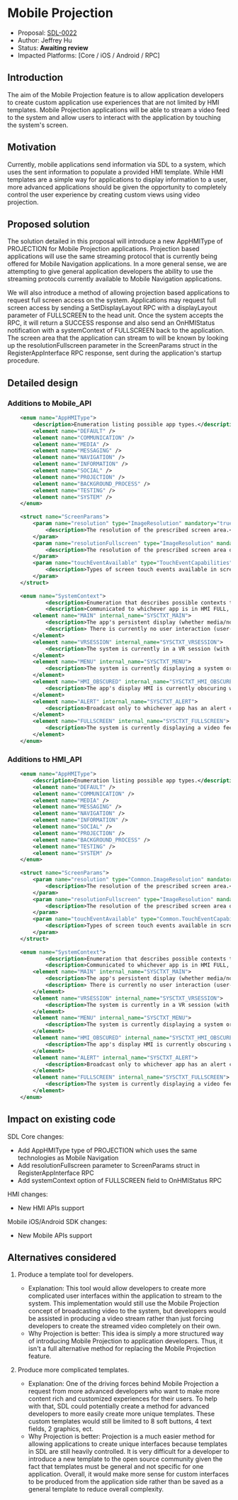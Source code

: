 # Mobile Projection

* Proposal: [SDL-0022](0022-mobile-projection.md)
* Author: Jeffrey Hu
* Status: **Awaiting review**
* Impacted Platforms: [Core / iOS / Android / RPC]

## Introduction

The aim of the Mobile Projection feature is to allow application developers to create custom application use experiences that are not limited by HMI templates.  Mobile Projection applications will be able to stream a video feed to the system and allow users to interact with the application by touching the system's screen.

## Motivation

Currently, mobile applications send information via SDL to a system, which uses the sent information to populate a provided HMI template.  While HMI templates are a simple way for applications to display information to a user, more advanced applications should be given the opportunity to completely control the user experience by creating custom views using video projection.

## Proposed solution

The solution detailed in this proposal will introduce a new AppHMIType of PROJECTION for Mobile Projection applications.  Projection based applications will use the same streaming protocol that is currently being offered for Mobile Navigation applications.  In a more general sense, we are attempting to give general application developers the ability to use the streaming protocols currently available to Mobile Navigation applications.

We will also introduce a method of allowing projection based applications to request full screen access on the system.  Applications may request full screen access by sending a SetDisplayLayout RPC with a displayLayout parameter of FULLSCREEN to the head unit.  Once the system accepts the RPC, it will return a SUCCESS response and also send an OnHMIStatus notification with a systemContext of FULLSCREEN back to the application.  The screen area that the application can stream to will be known by looking up the resolutionFullscreen parameter in the ScreenParams struct in the RegisterAppInterface RPC response, sent during the application's startup procedure.  

## Detailed design

### Additions to Mobile_API
```xml
	<enum name="AppHMIType">
		<description>Enumeration listing possible app types.</description>
		<element name="DEFAULT" />
		<element name="COMMUNICATION" />
		<element name="MEDIA" />
		<element name="MESSAGING" />
		<element name="NAVIGATION" />
		<element name="INFORMATION" />
		<element name="SOCIAL" />
		<element name="PROJECTION" />
		<element name="BACKGROUND_PROCESS" />
		<element name="TESTING" />
		<element name="SYSTEM" />
	</enum>
  
	<struct name="ScreenParams">
		<param name="resolution" type="ImageResolution" mandatory="true">
			<description>The resolution of the prescribed screen area.</description>
		</param>
		<param name="resolutionFullscreen" type="ImageResolution" mandatory="false">
			<description>The resolution of the prescribed screen area once an application requests for full screen access.</description>
		</param>
		<param name="touchEventAvailable" type="TouchEventCapabilities" mandatory="false">
			<description>Types of screen touch events available in screen area.</description>
		</param>
	</struct>
   
	<enum name="SystemContext">
			<description>Enumeration that describes possible contexts the application might be in on HU.</description>
			<description>Communicated to whichever app is in HMI FULL, except Alert.</description>
		<element name="MAIN" internal_name="SYSCTXT_MAIN">
			<description>The app's persistent display (whether media/non-media/navigation) is fully visible onscreen.</description>
			<description> There is currently no user interaction (user-initiated or app-initiated) with the head-unit</description>
		</element>
		<element name="VRSESSION" internal_name="SYSCTXT_VRSESSION">
			<description>The system is currently in a VR session (with whatever dedicated VR screen being overlaid onscreen).</description>
		</element>
		<element name="MENU" internal_name="SYSCTXT_MENU">
			<description>The system is currently displaying a system or in-App menu onscreen.</description>
		</element>
		<element name="HMI_OBSCURED" internal_name="SYSCTXT_HMI_OBSCURED">
			<description>The app's display HMI is currently obscuring with either a system or other app's overlay (except of Alert element).</description>
		</element>
		<element name="ALERT" internal_name="SYSCTXT_ALERT">
			<description>Broadcast only to whichever app has an alert currently being displayed.</description>
		</element>
		<element name="FULLSCREEN" internal_name="SYSCTXT_FULLSCREEN">
			<description>The system is currently displaying a video feed with the bottom bar lowered.</description>
		</element>
	</enum>
```

### Additions to HMI_API
```xml
	<enum name="AppHMIType">
		<description>Enumeration listing possible app types.</description>
		<element name="DEFAULT" />
		<element name="COMMUNICATION" />
		<element name="MEDIA" />
		<element name="MESSAGING" />
		<element name="NAVIGATION" />
		<element name="INFORMATION" />
		<element name="SOCIAL" />
		<element name="PROJECTION" />
		<element name="BACKGROUND_PROCESS" />
		<element name="TESTING" />
		<element name="SYSTEM" />
	</enum>
  
	<struct name="ScreenParams">
		<param name="resolution" type="Common.ImageResolution" mandatory="true">
			<description>The resolution of the prescribed screen area.</description>
		</param>
		<param name="resolutionFullscreen" type="ImageResolution" mandatory="false">
			<description>The resolution of the prescribed screen area once an application requests for full screen access.</description>
		</param>
		<param name="touchEventAvailable" type="Common.TouchEventCapabilities" mandatory="false">
			<description>Types of screen touch events available in screen area.</description>
		</param>
	</struct>
	
	<enum name="SystemContext">
			<description>Enumeration that describes possible contexts the application might be in on HU.</description>
			<description>Communicated to whichever app is in HMI FULL, except Alert.</description>
		<element name="MAIN" internal_name="SYSCTXT_MAIN">
			<description>The app's persistent display (whether media/non-media/navigation) is fully visible onscreen.</description>
			<description> There is currently no user interaction (user-initiated or app-initiated) with the head-unit</description>
		</element>
		<element name="VRSESSION" internal_name="SYSCTXT_VRSESSION">
			<description>The system is currently in a VR session (with whatever dedicated VR screen being overlaid onscreen).</description>
		</element>
		<element name="MENU" internal_name="SYSCTXT_MENU">
			<description>The system is currently displaying a system or in-App menu onscreen.</description>
		</element>
		<element name="HMI_OBSCURED" internal_name="SYSCTXT_HMI_OBSCURED">
			<description>The app's display HMI is currently obscuring with either a system or other app's overlay (except of Alert element).</description>
		</element>
		<element name="ALERT" internal_name="SYSCTXT_ALERT">
			<description>Broadcast only to whichever app has an alert currently being displayed.</description>
		</element>
		<element name="FULLSCREEN" internal_name="SYSCTXT_FULLSCREEN">
			<description>The system is currently displaying a video feed with the bottom bar lowered.</description>
		</element>
	</enum>
```

## Impact on existing code

SDL Core changes:
*	Add AppHMIType type of PROJECTION which uses the same technologies as Mobile Navigation
*	Add resolutionFullscreen parameter to ScreenParams struct in RegisterAppInterface RPC
*	Add systemContext option of FULLSCREEN field to OnHMIStatus RPC

HMI changes:
*	New HMI APIs support	

Mobile iOS/Android SDK changes:
*	New Mobile APIs support

## Alternatives considered

1. Produce a template tool for developers.
	*	Explanation: This tool would allow developers to create more complicated user interfaces within the application to stream to the system.  This implementation would still use the Mobile Projection concept of broadcasting video to the system, but developers would be assisted in producing a video stream rather than just forcing developers to create the streamed video completely on their own.
	*	Why Projection is better: This idea is simply a more structured way of introducing Mobile Projection to application developers.  Thus, it isn't a full alternative method for replacing the Mobile Projection feature.

2. Produce more complicated templates.
	*	Explanation: One of the driving forces behind Mobile Projection a request from more advanced developers who want to make more content rich and customized experiences for their users.  To help with that, SDL could potentially create a method for advanced developers to more easily create more unique templates.  These custom templates would still be limited to 8 soft buttons, 4 text fields, 2 graphics, ect.
	*	Why Projection is better: Projection is a much easier method for allowing applications to create unique interfaces because templates in SDL are still heavily controlled.  It is very difficult for a developer to introduce a new template to the open source community given the fact that templates must be general and not specific for one application.  Overall, it would make more sense for custom interfaces to be produced from the application side rather than be saved as a general template to reduce overall complexity.
